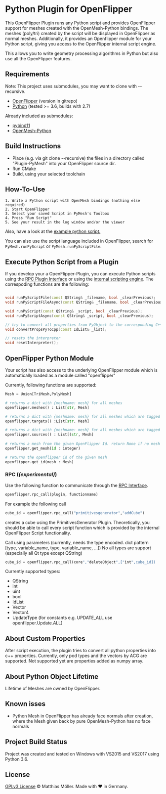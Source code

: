 # Python Plugin for OpenFlipper
This OpenFlipper Plugin runs any Python script and provides OpenFlipper support for meshes
created with the OpenMesh-Python bindings. 
The meshes (poly/tri) created by the script will be displayed in OpenFlipper as normal meshes.
Additionally, it provides an Openflipper module for your Python script, giving you access
to the OpenFlipper internal script engine.

This allows you to write geometry processing algorithms in Python
but also use all the OpenFlipper features.

## Requirements
Note: This project uses submodules, you may want to clone with --recursive.

- [OpenFlipper](https://www.openflipper.org) (version in gitrepo)
- [Python](https://www.python.org) (tested >= 3.6, builds with 2.7)

Already included as submodules:
- [pybind11](https://github.com/pybind/pybind11)
- [OpenMesh-Python](https://www.graphics.rwth-aachen.de:9000/OpenMesh/openmesh-python)


## Build Instructions
- Place (e.g. via git clone --recursive) the files in a directory called "Plugin-PyMesh" into your OpenFlipper source dir.
- Run CMake
- Build, using your selected toolchain

## How-To-Use
	1. Write a Python script with OpenMesh bindings (nothing else required)
	2. Start OpenFlipper
	3. Select your saved Script in PyMesh's Toolbox
	4. Press "Run Script"
	5. See your result in the log window and/or the viewer

Also, have a look at the [example python script.](./python_example_script.py)

You can also use the script language included in OpenFlipper, search for
`PyMesh.runPyScript` or `PyMesh.runPyScriptFile`.

## Execute Python Script from a Plugin
If you develop your a OpenFlipper-Plugin, you can execute Python scripts using the [RPC Plugin Interface](http://openflipper.org/Daily-Builds/Doc/Free/Developer/a14371.html) or using the [internal scripting engine](http://openflipper.org/Daily-Builds/Doc/Free/Developer/a14403.html).
The correspoding functions are the following:
```cpp

void runPyScriptFile(const QString& _filename, bool _clearPrevious);
void runPyScriptFileAsync(const QString& _filename, bool _clearPrevious);

void runPyScript(const QString& _script, bool _clearPrevious);
void runPyScriptAsync(const QString& _script, bool _clearPrevious);

// try to convert all properties from PyObject to the corresponding C++ type
void convertPropsPyToCpp(const IdList& _list);

// resets the interpreter
void resetInterpreter();

```


## OpenFlipper Python Module
Your script has also access to the underlying OpenFlipper module which is automatically
loaded as a module called "openflipper"

Currently, following functions are supported:
```python
Mesh = Union[TriMesh,PolyMesh]

# returns a dict with {meshname: mesh} for all meshes
openflipper.meshes() : List[str, Mesh]

# returns a dict with {meshname: mesh} for all meshes which are tagged as targets
openflipper.targets() :List[str, Mesh]

# returns a dict with {meshname: mesh} for all meshes which are tagged as sources
openflipper.sources() : List[(str, Mesh]
 
# returns a mesh from the given OpenFlipper Id. return None if no mesh with such an id was found
openflipper.get_mesh(id : integer)

# returns the openflipper id of the given mesh
openflipper.get_id(mesh : Mesh)

```

### RPC (_(experimental)_)
Use the following function to communicate through the [RPC Interface](http://openflipper.org/Documentation/latest/a00087.html).
```python
openflipper.rpc_call(plugin, functionname)
```
For example the following call
```python
cube_id = openflipper.rpc_call("primitivesgenerator","addCube")
```
creates a cube using the PrimitivesGenerator Plugin.
Theoretically, you should be able to call every script function which is provided by the internal OpenFlipper Script
functionality.

Call using parameters (currently, needs the type encoded. dict pattern [type, variable_name, type, variable_name, ...])
No all types are support (especially all Qt type except QString)
```python
cube_id = openflipper.rpc_call(core","deleteObject",["int",cube_id])
```
Currently supported types:
- QString
- int
- uint
- bool
- IdList
- Vector
- Vector4
- UpdateType (for constants e.g. UPDATE_ALL use openflipper.Update.ALL)


## About Custom Properties
After script execution, the plugin tries to convert all python properties into c++ properties.
Currently, only pod types and the vectors by ACG are supported.
Not supported yet are properties added as numpy array.

## About Python Object Lifetime

Lifetime of Meshes are owned by OpenFlipper.

## Known isses
- Python Mesh in OpenFlipper has already face normals after creation, where the Mesh given back by pure OpenMesh-Python has no face normals

## Project Build Status
Project was created and tested on Windows with VS2015 and VS2017 using Python 3.6.

## License
[GPLv3 License](./LICENSE) © Matthias Möller. Made with ♥ in Germany.
